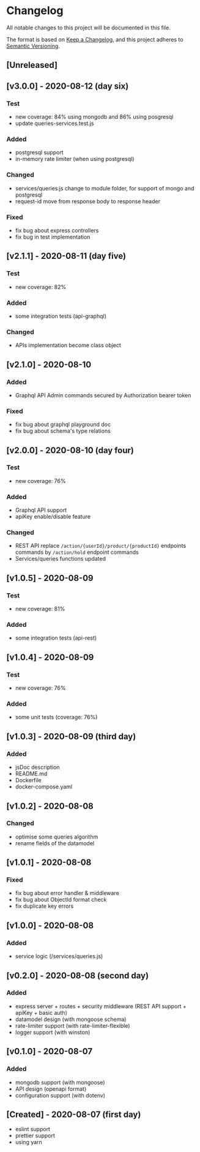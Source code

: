 # Changelog

All notable changes to this project will be documented in this file.

The format is based on [Keep a Changelog](https://keepachangelog.com/en/1.0.0/),
and this project adheres to [Semantic Versioning](https://semver.org/spec/v2.0.0.html).

## [Unreleased]

## [v3.0.0] - 2020-08-12 (day six)

### Test

- new coverage: 84% using mongodb and 86% using posgresql
- update queries-services.test.js

### Added

- postgresql support
- in-memory rate limiter (when using postgresql)

### Changed

- services/queries.js change to module folder, for support of mongo and postgresql
- request-id move from response body to response header

### Fixed

- fix bug about express controllers
- fix bug in test implementation

## [v2.1.1] - 2020-08-11 (day five)

### Test

- new coverage: 82%

### Added

- some integration tests (api-graphql)

### Changed

- APIs implementation become class object

## [v2.1.0] - 2020-08-10

### Added

- Graphql API Admin commands secured by Authorization bearer token

### Fixed

- fix bug about graphql playground doc
- fix bug about schema's type relations

## [v2.0.0] - 2020-08-10 (day four)

### Test

- new coverage: 76%

### Added

- Graphql API support
- apiKey enable/disable feature

### Changed

- REST API replace `/action/{userId}/product/{productId}` endpoints commands by `/action/hold` endpoint commands
- Services/queries functions updated

## [v1.0.5] - 2020-08-09

### Test

- new coverage: 81%

### Added

- some integration tests (api-rest)

## [v1.0.4] - 2020-08-09

### Test

- new coverage: 76%

### Added

- some unit tests (coverage: 76%)

## [v1.0.3] - 2020-08-09 (third day)

### Added

- jsDoc description
- README.md
- Dockerfile
- docker-compose.yaml

## [v1.0.2] - 2020-08-08

### Changed

- optimise some queries algorithm
- rename fields of the datamodel

## [v1.0.1] - 2020-08-08

### Fixed

- fix bug about error handler & middleware
- fix bug about ObjectId format check
- fix duplicate key errors

## [v1.0.0] - 2020-08-08

### Added

- service logic (/services/queries.js)

## [v0.2.0] - 2020-08-08 (second day)

### Added

- express server + routes + security middleware (REST API support + apiKey + basic auth)
- datamodel design (with mongoose schema)
- rate-limiter support (with rate-limiter-flexible)
- logger support (with winston)

## [v0.1.0] - 2020-08-07

### Added

- mongodb support (with mongoose)
- API design (openapi format)
- configuration support (with dotenv)

## [Created] - 2020-08-07 (first day)

- eslint support
- prettier support
- using yarn
